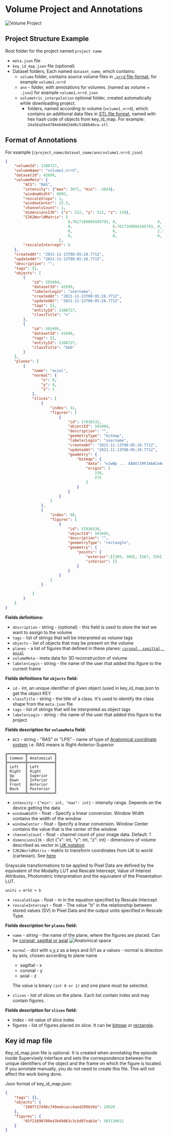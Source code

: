 # Volume Project and Annotations
![Volume Project](./images/volume.png)

## Project Structure Example
Root folder for the project named `project name`
  - `meta.json` file 
  - `key_id_map.json` file (optional)
  - Dataset folders, Each named `dataset_name`, which contains:
    - `volume` folder, contains source volume files in [`.nrrd` file-format](https://en.wikipedia.org/wiki/Nrrd), for example `volume1.nrrd`
    - `ann` - folder, with annotations for volumes. (named as volume + `.json`) for example `volume1.nrrd.json`
    - `volumetric_interpolation` optional folder, created automatically while downloading project.
        - folders, named according to volume (`volume1_nrrd`), which contains an additional data files in
         [STL file format](https://en.wikipedia.org/wiki/STL_%28file_format%29), named with hex hash code of objects from key_id_map. For example: `24a56a26ed784e648d3dd6c5186b46ca.stl`


## Format of Annotations
For example (`/project_name/dataset_name/ann/volume1.nrrd.json`)
```json
{
    "volumeId": 2388727,
    "volumeName": "volume1.nrrd",
    "datasetId": 42699,
    "volumeMeta": {
        "ACS": "RAS",
        "intensity": {"max": 3071, "min": -3024},
        "windowWidth": 6095,
        "rescaleSlope": 1,
        "windowCenter": 23.5,
        "channelsCount": 1,
        "dimensionsIJK": {"x": 512, "y": 512, "z": 139},
        "IJK2WorldMatrix": [
                            0.7617189884185793, 0,                  0,    -194.238403081894,
                            0,                  0.7617189884185793, 0,    -217.5384061336518,
                            0,                  0,                  2.5,  -347.7500000000001,
                            0,                  0,                  0,    1
                        ],
        "rescaleIntercept": 0
    },
    "createdAt": "2021-11-13T08:05:28.771Z",
    "updatedAt": "2021-11-13T08:05:28.771Z",
    "description": "",
    "tags": [],
    "objects": [
        {
            "id": 593494,
            "datasetId": 42699,
            "labelerLogin": "username",
            "createdAt": "2021-11-13T08:05:28.771Z",
            "updatedAt": "2021-11-13T08:05:28.771Z",
            "tags": [],
            "entityId": 2388727,
            "classTitle": "v"
        },
        {
            "id": 593495,
            "datasetId": 42699,
            "tags": [],
            "entityId": 2388727,
            "classTitle": "bbb"
        }
    ],
    "planes": [
        {
            "name": "axial",
            "normal": {
                "x": 0,
                "y": 0,
                "z": 1
            },
            "slices": [
                {
                    "index": 51,
                    "figures": [
                        {
                            "id": 57036532,
                            "objectId": 593494,
                            "description": "",
                            "geometryType": "bitmap",
                            "labelerLogin": "username",
                            "createdAt": "2021-11-13T08:05:28.771Z",
                            "updatedAt": "2021-11-13T08:05:28.771Z",
                            "geometry": {
                                "bitmap": {
                                    "data": "eJwBp ... AADUlIRFIAAACeA==",
                                    "origin": [
                                        156,
                                        275
                                    ]
                                }
                            }
                        }
                    ]
                },
                {
                    "index": 68,
                    "figures": [
                        {
                            "id": 57036538,
                            "objectId": 593495,
                            "description": "",
                            "geometryType": "rectangle",
                            "geometry": {
                                "points": {
                                    "exterior":[[305, 380], [167, 256]],
                                    "interior": []
                                }
                            }
                        }
                    ]
                }

            ]
        }
    ]
}
```


**Fields definitions:**
- `description` - string - (optional) -  this field is used to store the text we want to assign to the volume
- `tags` - list of strings that will be interpreted as volume tags
- `objects` - list of objects that may be present on the volume
- `planes` - a list of figures that defined in these planes: [`coronal, sagittal, axial`](https://www.slicer.org/wiki/Coordinate_systems#Anatomical_coordinate_system) 
- `volumeMeta` - meta data for 3D reconstruction of volume
- `labelerLogin` - string - the name of the user that added this figure to the current frame

**Fields definitions for `objects` field:**
- `id` - int, an unique identifier of given object (used in key_id_map.json to get the object KEY
- `classTitle` - string - the title of a class. It's used to identify the class shape from the `meta.json` file
- `tags` - list of strings that will be interpreted as object tags
- `labelerLogin` - string - the name of the user that added this figure to the project

**Fields description for `volumeMeta` field:**
- `ACS` -  string - "RAS" or "LPS" - name of type of [Anatomical coordinate system](https://www.slicer.org/wiki/Coordinate_systems#Anatomical_coordinate_system)
            i.e. RAS means is Right-Anterior-Superior 
```
╔════════╦════════════╗
║ Common ║ Anatomical ║
╠════════╬════════════╣
║ Left   ║ Left       ║
║ Right  ║ Right      ║
║ Up     ║ Superior   ║
║ Down   ║ Inferior   ║
║ Front  ║ Anterior   ║
║ Back   ║ Posterior  ║
╚════════╩════════════╝
```
- `intensity` - `{"min": int, "max": int}` - intensity range. Depends on the device getting the data
- `windowWidth` - float - Specify a linear conversion. Window Width contains the width of the window
- `windowCenter` - float - Specify a linear conversion. Window Center contains the value that is the center of the window
- `channelsCount` - float - channel count of your image data. Default: 1
- `dimensionsIJK` -  dict {"x": int, "y": int, "z": int} - dimensions of volume described as vector in [IJK notation](https://en.wikipedia.org/wiki/Unit_vector)
- `IJK2WorldMatrix` - matrix to transform coordinates from IJK to world (cartesian). See [here](https://www.slicer.org/wiki/Coordinate_systems#Image_transformation) 

Grayscale transformations to be applied to Pixel Data are defined by the equivalent of the Modality LUT and Rescale Intercept, Value of Interest Attributes, Photometric Interpretation and the equivalent of the Presentation LUT.

`units = m*SV + b`
- `rescaleSlope` - float - m in the equation specified by Rescale Intercept
- `rescaleIntercept` - float - The value "b" in the relationship between stored values (SV) in Pixel Data and the output units specified in Rescale Type.  

**Fields description for `planes` field:**
- `name` - string - the name of the plane, where the figures are placed. Can be  [coronal, sagittal or axial](https://www.slicer.org/wiki/Coordinate_systems#Anatomical_coordinate_system)
![Anatomical space](./images/body_planes.png)
- `normal` - dict with x,y,z as a keys and 0/1 as a values - normal is direction by axis, chosen according to plane name
   - sagittal - x
   - coronal - y
   - axial - z
    
   The value is binary `(int 0 or 1)` and one plane must be selected.
- `slices` - list of slices on the plane. Each list contain index and may contain figures.


**Fields description for `slices` field:**  
- index - int value of slice index
- figures - list of figures placed on slice. It can be [bitmap](./04_supervisely_format_objects#bitmap) or [rectangle](./04_supervisely_format_objects#rectangle).

## Key id map file

Key_id_map.json file is optional. It is created when annotating the episode inside Supervisely interface and sets the correspondence between the unique identifiers of the object and the frame on which the figure is located.  If you annotate manually, you do not need to create this file. This will not affect the work being done.

Json format of key_id_map.json:

```json
{
    "tags": {},
    "objects": {
        "198f727d40c749eebcacc4aed299b39a": 20520
    },
    "figures": {
        "65f21690780e43b49863c3cbd07eab3a": 503130811
    }
}
```
